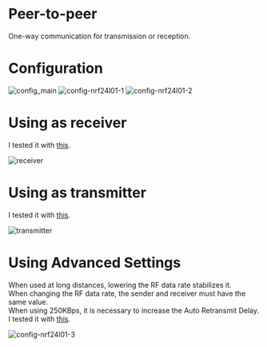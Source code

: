 # Peer-to-peer
One-way communication for transmission or reception.   

# Configuration   

![config_main](https://user-images.githubusercontent.com/6020549/108617359-0cc3c500-7459-11eb-9a05-2dd5ce60113b.jpg)
![config-nrf24l01-1](https://user-images.githubusercontent.com/6020549/149711042-6e145028-716c-432d-a763-7734a76fcaab.jpg)
![config-nrf24l01-2](https://user-images.githubusercontent.com/6020549/149711045-138d90dd-812d-4c11-9430-edf2a3e7661f.jpg)



# Using as receiver   
I tested it with [this](https://github.com/nopnop2002/Arduino-STM32-nRF24L01/tree/master/example/Peer-to-peer%20Communication/TimeTest/Emitter).   

![receiver](https://user-images.githubusercontent.com/6020549/73982284-4b363100-4977-11ea-9ae1-af9da92b13fb.jpg)


# Using as transmitter   
I tested it with [this](https://github.com/nopnop2002/Arduino-STM32-nRF24L01/tree/master/example/Peer-to-peer%20Communication/TimeTest/Receive).   

![transmitter](https://user-images.githubusercontent.com/6020549/73982279-496c6d80-4977-11ea-82c6-f7c62764b18c.jpg)

# Using Advanced Settings   
When used at long distances, lowering the RF data rate stabilizes it.   
When changing the RF data rate, the sender and receiver must have the same value.   
When using 250KBps, it is necessary to increase the Auto Retransmit Delay.   
I tested it with [this](https://github.com/nopnop2002/Arduino-STM32-nRF24L01/tree/master/example/AdvancedSetting).   

![config-nrf24l01-3](https://user-images.githubusercontent.com/6020549/149711050-91b36d1f-457a-434d-a652-d0231c7de45d.jpg)


